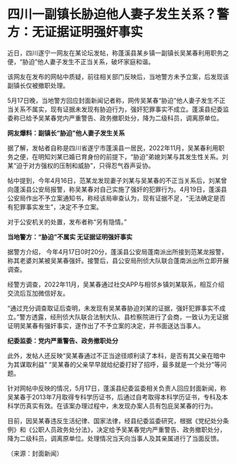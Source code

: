 # 四川一副镇长胁迫他人妻子发生关系？警方：无证据证明强奸事实

近日，四川遂宁一网友在某论坛发帖，称蓬溪县某乡镇一副镇长吴某春利用职务之便，“胁迫”他人妻子发生不正当关系，破坏家庭和谐。

该网友在发布的网帖中质疑，前往相关部门反映后，当地警方未予立案，后发现该副镇长仅被撤职处理。

5月17日晚，当地警方回应封面新闻记者称，网传吴某春“胁迫”他人妻子发生不正当关系不属实，现有证据未发现有胁迫行为，强奸犯罪事实不成立。蓬溪县纪委监委称已给予吴某春党内严重警告、政务撤职处分，降为二级科员，调离原单位。

**网友爆料：副镇长“胁迫”他人妻子发生关系**

据了解，发帖者自称是四川省遂宁市蓬溪县一居民，2022年11月，吴某春利用职务之便，在明知刘某已婚已育身份的前提下，“胁迫”弟媳刘某与其发生性关系。刘某“迫于对方强权的压制和威胁”，只得忍气吞声妥协。

帖中提到，今年4月16日，范某龙发现妻子刘某与吴某春的不正当关系后，刘某曾向蓬溪县公安局报警，称吴某春对自己实施了强奸的犯罪行为。4月19日，蓬溪县公安局作出不予立案通知书，称经该局审查认为，现有证据不足，“无法确定是否有犯罪事实发生”，决定不予立案。

对于公安机关的处置，发布者称“另有隐情。”

**当地警方：“胁迫”不属实 无证据证明强奸事实**

据警方介绍， 今年4月17日0时20分，蓬溪县公安局蓬南派出所接到范某龙报警，称其老婆刘某被吴某春强奸。接警后，县公安局刑侦大队联合蓬南派出所立即开展调查。

经警方调查，2022年11月，吴某春通过社交APP与相邻乡镇刘某联系，相互介绍交流后互加微信好友。

“通过充分调查取证后查明，未发现有吴某春胁迫刘某的证据，强奸犯罪事实不成立。”警方透露，经刑侦大队联合法制大队、县检察院进行了会商，一致认为无证据证明吴某春有强奸事实，遂作出了不予立案的决定，并书面送达当事人。

**纪委监委：党内严重警告、政务撤职处分**

此外，发帖人还反映“吴某春通过不正当途径顺利读了本科，是否有其父亲在暗中为其谋取利益” “吴某春的父亲早早就给纪委打好了招呼，最多就是一个处分”等问题。

针对网帖中反映的情况，5月17日，蓬溪县纪委监委相关负责人回应封面新闻，称吴某春于2013年7月取得专科学历证书，后通过自考取得本科学历证书，专科及本科学历真实有效。在该案办理过程中，未发现办案人员有包庇吴某春的行为。

目前，因吴某春违反生活纪律、国家法律，经县纪委监委研究，根据《党纪处分条例》和《公职人员政务处分法》，决定给予吴某春党内严重警告、政务撤职处分，降为二级科员，调离原单位。处理情况当天向当事人及其亲属进行了当面反馈。

（来源：封面新闻）

